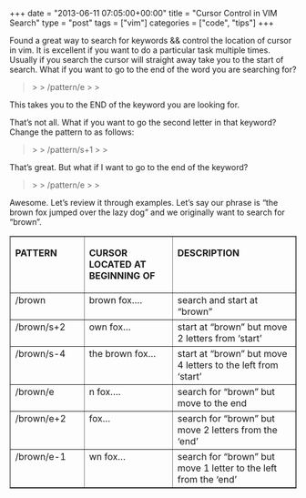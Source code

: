 +++
date = "2013-06-11 07:05:00+00:00"
title = "Cursor Control in VIM Search"
type = "post"
tags = ["vim"]
categories = ["code", "tips"]
+++

Found a great way to search for keywords && control the location of cursor in vim. It is excellent if you want to do a particular task multiple times. Usually if you search the cursor will straight away take you to the start of search. What if you want to go to the end of the word you are searching for?

 

<blockquote>  
> 
> /pattern/e
> 
> </blockquote>

 

This takes you to the END of the keyword you are looking for. 

 

That’s not all. What if you want to go the second letter in that keyword? Change the pattern to as follows:

 

<blockquote>  
> 
> /pattern/s+1
> 
> </blockquote>

 

That’s great. But what if I want to go to the end of the keyword? 

 

<blockquote>  
> 
> /pattern/e
> 
> </blockquote>

 

Awesome. Let’s review it through examples. Let’s say our phrase is “the brown fox jumped over the lazy dog” and we originally want to search for “brown”.

 <table cellpadding="2" cellspacing="0" border="1" width="947" ><tbody >     <tr >       
<td width="185" valign="top" >         

**PATTERN**

      
</td>        
<td width="286" valign="top" >         

**CURSOR LOCATED AT BEGINNING OF**

      
</td>        
<td width="474" valign="top" >         

**DESCRIPTION**

      
</td>     </tr>      <tr >       
<td width="185" valign="top" >/brown
</td>        
<td width="286" valign="top" >brown fox….
</td>        
<td width="474" valign="top" >search and start at “brown”
</td>     </tr>      <tr >       
<td width="185" valign="top" >/brown/s+2
</td>        
<td width="286" valign="top" >own fox…
</td>        
<td width="474" valign="top" >start at “brown” but move 2 letters from ‘start’
</td>     </tr>      <tr >       
<td width="185" valign="top" >/brown/s-4
</td>        
<td width="286" valign="top" >the brown fox…
</td>        
<td width="474" valign="top" >start at “brown” but move 4 letters to the left from ‘start’
</td>     </tr>      <tr >       
<td width="185" valign="top" >/brown/e
</td>        
<td width="286" valign="top" >n fox….
</td>        
<td width="474" valign="top" >search for “brown” but move to the end
</td>     </tr>      <tr >       
<td width="185" valign="top" >/brown/e+2
</td>        
<td width="286" valign="top" >fox…
</td>        
<td width="474" valign="top" >search for “brown” but move 2 letters from the ‘end’
</td>     </tr>      <tr >       
<td width="185" valign="top" >/brown/e-1
</td>        
<td width="286" valign="top" >wn fox…
</td>        
<td width="474" valign="top" >search for “brown” but move 1 letter to the left from the ‘end’
</td>     </tr>   </tbody></table>
